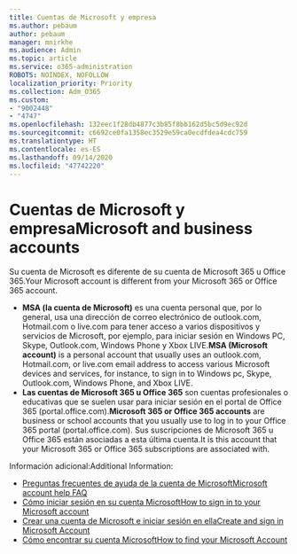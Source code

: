 ```yaml
---
title: Cuentas de Microsoft y empresa
ms.author: pebaum
author: pebaum
manager: mnirkhe
ms.audience: Admin
ms.topic: article
ms.service: o365-administration
ROBOTS: NOINDEX, NOFOLLOW
localization_priority: Priority
ms.collection: Adm_O365
ms.custom:
- "9002448"
- "4747"
ms.openlocfilehash: 132eec1f28db4877c3b85f8bb162d5bc5d9ec92d
ms.sourcegitcommit: c6692ce0fa1358ec3529e59ca0ecdfdea4cdc759
ms.translationtype: HT
ms.contentlocale: es-ES
ms.lasthandoff: 09/14/2020
ms.locfileid: "47742220"
---
```

# <a name="microsoft-and-business-accounts"></a><span data-ttu-id="5df61-102">Cuentas de Microsoft y empresa</span><span class="sxs-lookup"><span data-stu-id="5df61-102">Microsoft and business accounts</span></span>

<span data-ttu-id="5df61-103">Su cuenta de Microsoft es diferente de su cuenta de Microsoft 365 u Office 365.</span><span class="sxs-lookup"><span data-stu-id="5df61-103">Your Microsoft account is different from your Microsoft 365 or Office 365 account.</span></span>

- <span data-ttu-id="5df61-104">**MSA (la cuenta de Microsoft)** es una cuenta personal que, por lo general, usa una dirección de correo electrónico de outlook.com, Hotmail.com o live.com para tener acceso a varios dispositivos y servicios de Microsoft, por ejemplo, para iniciar sesión en Windows PC, Skype, Outlook.com, Windows Phone y Xbox LIVE.</span><span class="sxs-lookup"><span data-stu-id="5df61-104">**MSA (Microsoft account)** is a personal account that usually uses an outlook.com, Hotmail.com, or live.com email address to access various Microsoft devices and services, for instance, to sign in to Windows pc, Skype, Outlook.com, Windows Phone, and Xbox LIVE.</span></span>
- <span data-ttu-id="5df61-105">**Las cuentas de Microsoft 365 u Office 365** son cuentas profesionales o educativas que se suelen usar para iniciar sesión en el portal de Office 365 (portal.office.com).</span><span class="sxs-lookup"><span data-stu-id="5df61-105">**Microsoft 365 or Office 365 accounts** are business or school accounts that you usually use to log in to your Office 365 portal (portal.office.com).</span></span> <span data-ttu-id="5df61-106">Sus suscripciones de Microsoft 365 u Office 365 están asociadas a esta última cuenta.</span><span class="sxs-lookup"><span data-stu-id="5df61-106">It is this account that your Microsoft 365 or Office 365 subscriptions are associated with.</span></span>

<span data-ttu-id="5df61-107">Información adicional:</span><span class="sxs-lookup"><span data-stu-id="5df61-107">Additional Information:</span></span>

- [<span data-ttu-id="5df61-108">Preguntas frecuentes de ayuda de la cuenta de Microsoft</span><span class="sxs-lookup"><span data-stu-id="5df61-108">Microsoft account help FAQ</span></span>](https://support.microsoft.com/hub/4294457/microsoft-account-help) 
- [<span data-ttu-id="5df61-109">Cómo iniciar sesión en su cuenta Microsoft</span><span class="sxs-lookup"><span data-stu-id="5df61-109">How to sign in to your Microsoft account</span></span>](https://support.microsoft.com/help/4028195/microsoft-account-how-to-sign-in)
- [<span data-ttu-id="5df61-110">Crear una cuenta de Microsoft e iniciar sesión en ella</span><span class="sxs-lookup"><span data-stu-id="5df61-110">Create and sign in Microsoft Account</span></span>](https://account.microsoft.com/account)
- [<span data-ttu-id="5df61-111">Cómo encontrar su cuenta Microsoft</span><span class="sxs-lookup"><span data-stu-id="5df61-111">How to find your Microsoft Account</span></span>](https://support.microsoft.com/help/13811/microsoft-account-how-to-find)
